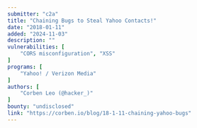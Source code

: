 ```yaml
---
submitter: "c2a"
title: "Chaining Bugs to Steal Yahoo Contacts!"
date: "2018-01-11"
added: "2024-11-03"
description: ""
vulnerabilities: [
    "CORS misconfiguration", "XSS"
]
programs: [
    "Yahoo! / Verizon Media"
]
authors: [
    "Corben Leo (@hacker_)"
]
bounty: "undisclosed"
link: "https://corben.io/blog/18-1-11-chaining-yahoo-bugs"
---
```




